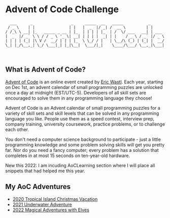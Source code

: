 # Advent of Code Challenge

```
  ___      _                 _     _____  __   _____           _      
 / _ \    | |               | |   |  _  |/ _| /  __ \         | |     
/ /_\ \ __| |_   _____ _ __ | |_  | | | | |_  | /  \/ ___   __| | ___ 
|  _  |/ _` \ \ / / _ \ '_ \| __| | | | |  _| | |    / _ \ / _` |/ _ \
| | | | (_| |\ V /  __/ | | | |_  \ \_/ / |   | \__/\ (_) | (_| |  __/
\_| |_/\__,_| \_/ \___|_| |_|\__|  \___/|_|    \____/\___/ \__,_|\___|
                                                                      
                                                                      
```
## What is Advent of Code?
[Advent of Code](http://adventofcode.com) is an online event created by [Eric Wastl](https://twitter.com/ericwastl). Each year, starting on Dec 1st, an advent calendar of small programming puzzles are unlocked once a day at midnight (EST/UTC-5). Developers of all skill sets are encouraged to solve them in any programming language they choose!

Advent of Code is an Advent calendar of small programming puzzles for a variety of skill sets and skill levels that can be solved in any programming language you like. People use them as a speed contest, interview prep, company training, university coursework, practice problems, or to challenge each other.

You don't need a computer science background to participate - just a little programming knowledge and some problem solving skills will get you pretty far. Nor do you need a fancy computer; every problem has a solution that completes in at most 15 seconds on ten-year-old hardware.

New this 2022: I am  incuding AoCLearning section where I will place all snippets that had helped me this year.

## My AoC Adventures 

- [2020 Tropical Island Christmas Vacation](https://github.com/trashvin/AdventOfCode/tree/main/2020)
- [2021 Underwater Adventure](https://github.com/trashvin/AdventOfCode/tree/main/2021)
- [2022 Magical Adventures with Elves](https://github.com/trashvin/AdventOfCode/tree/main/2022)

